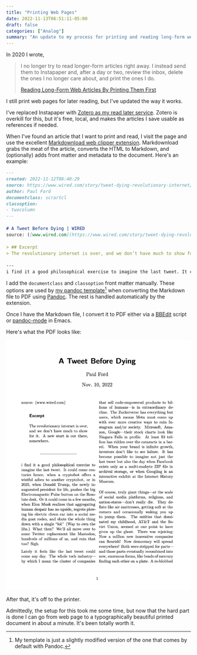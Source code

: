 ```yaml
---
title: "Printing Web Pages"
date: 2022-11-13T06:51:11-05:00
draft: false
categories: ["Analog"]
summary: "An update to my process for printing and reading long-form web articles"
---
```


In 2020 I wrote, 

> I no longer try to read longer-form articles right away. I instead send them to Instapaper and, after a day or two, review the inbox, delete the ones I no longer care about, and print the ones I do.
> 
> [Reading Long-Form Web Articles By Printing Them First](https://jackbaty.blot.im/2020/reading-long-form-web-articles-by-printing-them-first)

I still print web pages for later reading, but I've updated the way it works. 

I've replaced Instapaper with [Zotero as my read later service](/2021/using-zotero-as-a-bookmarking-and-read-later-service/). Zotero is overkill for this, but it's free, local, and makes the articles I save usable as references if needed.

When I've found an article that I want to print and read, I visit the page and use the excellent [Markdownload web clipper extension](https://github.com/deathau/markdownload). Markdownload grabs the meat of the article, converts the HTML to Markdown, and (optionally) adds front matter and metadata to the document. Here's an example:

```markdown
---
created: 2022-11-12T08:40:29
source: https://www.wired.com/story/tweet-dying-revolutionary-internet/
author: Paul Ford
documentclass: scrartcl
classoption:
- twocolumn
---

# A Tweet Before Dying | WIRED
source: ([www.wired.com](https://www.wired.com/story/tweet-dying-revolutionary-internet/))

> ## Excerpt
> The revolutionary internet is over, and we don’t have much to show for it. A new start is out there, somewhere.

---
i find it a good philosophical exercise to imagine the last tweet. It could come centuries hence, when a cryptobot offers a wistful adieu to another cryptobot, or in 2025, when Donald Trump, the newly ...
```

I add the `documentclass` and `classoption` front matter manually. These options are used by [my pandoc template](https://gist.github.com/jackbaty/af608b15aae82349c77b97333829b521)[^template] when converting the Markdown file to PDF using [Pandoc](https://pandoc.org/). The rest is handled automatically by the extension.

Once I have the Markdown file, I convert it to PDF either via a [BBEdit](http://www.barebones.com/products/bbedit/) script or [pandoc-mode](http://joostkremers.github.io/pandoc-mode/) in Emacs.

Here's what the PDF looks like:

![Screenshot of PDF output](example-pdf.png)

After that, it's off to the printer.

Admittedly, the setup for this took me some time, but now that the hard part is done I can go from web page to a typographically beautiful printed document in about a minute. It's been totally worth it.



[^template]: My template is just a slightly modified version of the one that comes by default with Pandoc.






